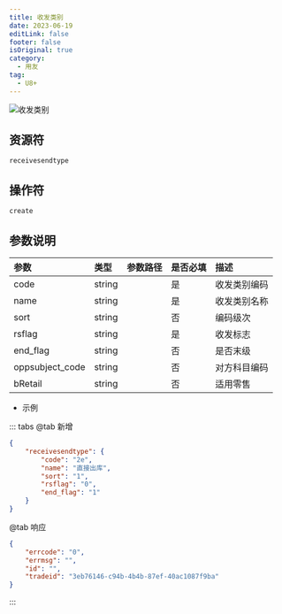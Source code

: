```yaml
---
title: 收发类别
date: 2023-06-19
editLink: false
footer: false
isOriginal: true
category:
  - 用友
tag:
  - U8+
---
```


![收发类别](https://nas.ilyl.life:8092/yonyou/u8/receivesendtype.gif)

## 资源符

`receivesendtype`
  
## 操作符

`create`

## 参数说明

|参数|类型|参数路径|是否必填|描述|
|:-|:-|:-|:-|:-|
|code|string||是|收发类别编码|
|name|string||是|收发类别名称|
|sort|string||否|编码级次|
|rsflag|string||是|收发标志|
|end_flag|string||否|是否末级|
|oppsubject_code|string||否|对方科目编码|
|bRetail|string||否|适用零售|

- 示例

::: tabs
@tab 新增

```json
{
    "receivesendtype": {
        "code": "2e",
        "name": "直接出库",
        "sort": "1",
        "rsflag": "0",
        "end_flag": "1"
    }
}
```

@tab 响应

```json
{
    "errcode": "0",
    "errmsg": "",
    "id": "",
    "tradeid": "3eb76146-c94b-4b4b-87ef-40ac1087f9ba"
}
```

:::
